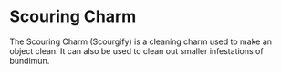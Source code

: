 # Scouring Charm  
The Scouring Charm (Scourgify) is a cleaning charm used to make an object clean. It can also be used to clean out smaller infestations of bundimun.  
  
